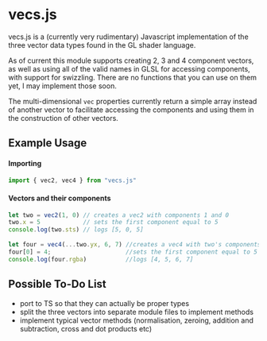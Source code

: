 # vecs.js
vecs.js is a (currently very rudimentary) Javascript implementation of the three vector data types found in the GL shader language.

As of current this module supports creating 2, 3 and 4 component vectors, as well as using all of the valid names in GLSL for accessing components, with support for swizzling.
There are no functions that you can use on them yet, I may implement those soon.

The multi-dimensional `vec` properties currently return a simple array instead of another vector to facilitate accessing the components and using them in the construction of other vectors.

## Example Usage

#### Importing

```js
import { vec2, vec4 } from "vecs.js"
```

#### Vectors and their components

```js
let two = vec2(1, 0) // creates a vec2 with components 1 and 0
two.x = 5            // sets the first component equal to 5
console.log(two.sts) // logs [5, 0, 5]
  
let four = vec4(...two.yx, 6, 7) //creates a vec4 with two's components swapped around, then 6 and 7
four[0] = 4;                     //sets the first component equal to 5
console.log(four.rgba)           //logs [4, 5, 6, 7]
```

## Possible To-Do List

- port to TS so that they can actually be proper types
- split the three vectors into separate module files to implement methods
- implement typical vector methods (normalisation, zeroing, addition and subtraction, cross and dot products etc)

